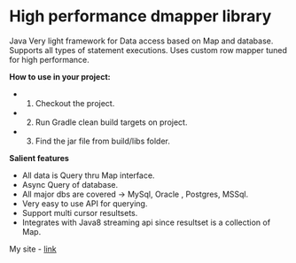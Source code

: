 # High performance dmapper library
Java Very light framework for Data access based on Map and database.
Supports all types of statement executions. Uses custom row mapper tuned for high performance.

**How to use in your project:**
* 1. Checkout the project.
* 2. Run Gradle clean build targets on project.
* 3. Find the jar file from build/libs folder.

**Salient features**
*  All data is Query thru Map interface.
*  Async Query of database.
*  All major dbs are covered -> MySql, Oracle , Postgres, MSSql.
*  Very easy to use API for querying.
*  Support multi cursor resultsets.
*  Integrates with Java8 streaming api since resultset is a collection of Map.

My site - [link](https://myblogbookin.wordpress.com/2016/08/11/new-data-access-library-in-java/)


